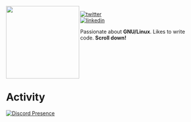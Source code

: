 <img align="left" src="https://huntears.github.io/sleep/Huntears_Transparent-BG.png" width=200>

<!-- [![pgp](https://img.shields.io/badge/pgp-0xF83424824B3E4B90-313131?style=flat-square&labelColor=313131&color=313131)](https://github.com/orhun.gpg) -->
[![twitter](https://img.shields.io/badge/-@Huntears__-313131?style=flat-square&labelColor=313131&logo=twitter&logoColor=white&color=313131)](https://twitter.com/Huntears_)  
[![linkedin](https://img.shields.io/badge/-@alexandre--flion-313131?style=flat-square&labelColor=313131&logo=LinkedIn&logoColor=white&color=313131)](https://www.linkedin.com/in/alexandre-flion/)

Passionate about **GNU/Linux**. Likes to write code. **Scroll down!**

<!-- Ok I know this is not the good way to do it, but for now it will do -->
<br/>
<br/>
<br/>
<br/>
<br/>

# Activity
[![Discord Presence](https://lanyard-profile-readme.vercel.app/api/293802685700767745)](https://discord.com/users/293802685700767745)
